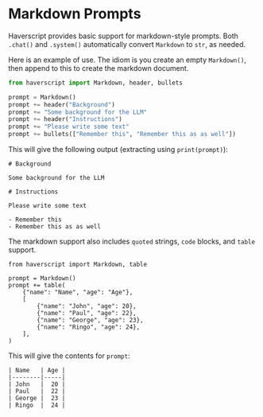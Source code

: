 # Markdown Prompts

Haverscript provides basic support for markdown-style prompts. Both `.chat()`
and `.system()` automatically convert `Markdown` to `str`, as needed.

Here is an example of use. The idiom is you create an empty `Markdown()`,
then append to this to create the markdown document.

```python
from haverscript import Markdown, header, bullets

prompt = Markdown()
prompt += header("Background")
prompt += "Some background for the LLM"
prompt += header("Instructions")
prompt += "Please write some text"
prompt += bullets(["Remember this", "Remember this as as well"])
```

This will give the following output (extracting using `print(prompt)`):

```
# Background

Some background for the LLM

# Instructions

Please write some text

- Remember this
- Remember this as as well
```

The markdown support also includes `quoted` strings, `code` blocks, and `table` support.

```
from haverscript import Markdown, table

prompt = Markdown()
prompt += table(
    {"name": "Name", "age": "Age"},
    [
        {"name": "John", "age": 20},
        {"name": "Paul", "age": 22},
        {"name": "George", "age": 23},
        {"name": "Ringo", "age": 24},
    ],
)
```

This will give the contents for `prompt`:

```
| Name   | Age |
|--------|-----|
| John   |  20 |
| Paul   |  22 |
| George |  23 |
| Ringo  |  24 |
```
